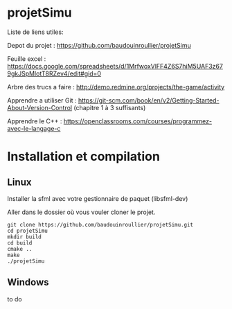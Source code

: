 # projetSimu

Liste de liens utiles:

Depot du projet : https://github.com/baudouinroullier/projetSimu

Feuille excel : https://docs.google.com/spreadsheets/d/1MrfwoxVlFF4Z6S7hiM5UAF3z679gkJSpMlotT8RZev4/edit#gid=0

Arbre des trucs a faire : http://demo.redmine.org/projects/the-game/activity


Apprendre a utiliser Git : https://git-scm.com/book/en/v2/Getting-Started-About-Version-Control (chapitre 1 à 3 suffisants)

Apprendre le C++ : https://openclassrooms.com/courses/programmez-avec-le-langage-c

# Installation et compilation

## Linux

Installer la sfml avec votre gestionnaire de paquet (libsfml-dev)

Aller dans le dossier où vous vouler cloner le projet.

```
git clone https://github.com/baudouinroullier/projetSimu.git
cd projetSimu
mkdir build
cd build
cmake ..
make
./projetSimu
```

## Windows

to do
